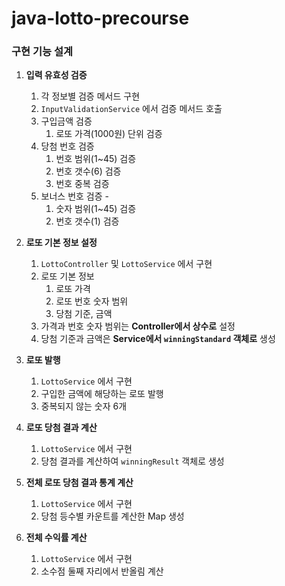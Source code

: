 # java-lotto-precourse

### 구현 기능 설계

1. **입력 유효성 검증**
    1. 각 정보별 검증 메서드 구현
    2. `InputValidationService` 에서 검증 메서드 호출
    3. 구입금액 검증 
        1. 로또 가격(1000원) 단위 검증
    4. 당첨 번호 검증 
        1. 번호 범위(1~45) 검증
        2. 번호 갯수(6) 검증
        3. 번호 중복 검증
    5. 보너스 번호 검증 - 
        1. 숫자 범위(1~45) 검증
        2. 번호 갯수(1) 검증
  

2. **로또 기본 정보 설정**
    1. `LottoController` 및  `LottoService` 에서 구현
    2. 로또 기본 정보
        1. 로또 가격
        2. 로또 번호 숫자 범위
        3. 당첨 기준, 금액
    3. 가격과 번호 숫자 범위는 **Controller에서 상수로** 설정
    4. 당첨 기준과 금액은 **Service에서 `winningStandard` 객체로** 생성
  

3. **로또 발행**
    1. `LottoService` 에서 구현
    2. 구입한 금액에 해당하는 로또 발행
    3. 중복되지 않는 숫자 6개
  

4. **로또 당첨 결과 계산**
    1. `LottoService` 에서 구현
    2. 당첨 결과를 계산하여 `winningResult` 객체로 생성
  

5. **전체 로또 당첨 결과 통계 계산**
    1. `LottoService` 에서 구현
    2. 당첨 등수별 카운트를 계산한 Map 생성
  

6. **전체 수익률 계산**
    1. `LottoService` 에서 구현
    2. 소수점 둘째 자리에서 반올림 계산

